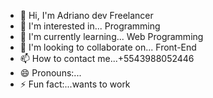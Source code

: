 - 👋 Hi, I'm Adriano dev Freelancer
- 👀 I'm interested in... Programming
- 🌱 I'm currently learning... Web Programming
- 💞️ I'm looking to collaborate on... Front-End
- 📫 How to contact me...+5543988052446
- 😄 Pronouns:...
- ⚡ Fun fact:...wants to work

<!---
ADRIANO1404/ADRIANO1404 is a ✨ special ✨ repository because its `README.md` (this file) appears in your GitHub profile.
You can click the Preview link to take a look at your changes.
--->
